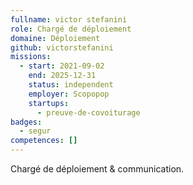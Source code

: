 ```yaml
---
fullname: victor stefanini
role: Chargé de déploiement
domaine: Déploiement
github: victorstefanini
missions:
  - start: 2021-09-02
    end: 2025-12-31
    status: independent
    employer: Scopopop
    startups:
      - preuve-de-covoiturage
badges:
  - segur
competences: []
---
```

Chargé de déploiement & communication.